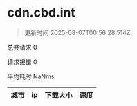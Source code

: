 
  # cdn.cbd.int

  > 更新时间 2025-08-07T00:56:28.514Z
  
  总共请求 0

  请求报错 0

  平均耗时 NaNms

|城市|ip|下载大小|速度|
|-----|----------|---|---|

  